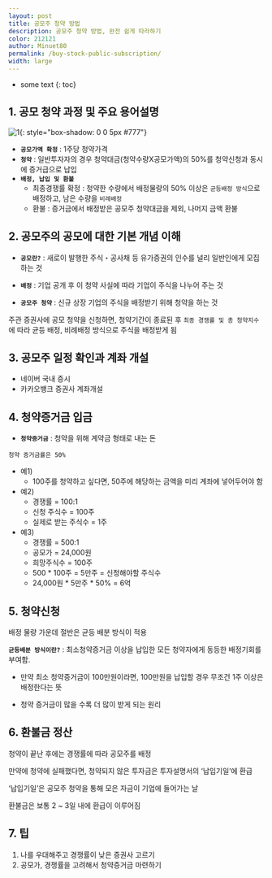```yaml
---
layout: post
title: 공모주 청약 방법
description: 공모주 청약 방법, 완전 쉽게 따라하기
color: 212121
author: Minuet80
permalink: /buy-stock-public-subscription/
width: large
---
```


* some text
{: toc}

## 1. 공모 청약 과정 및 주요 용어설명

![1]({{site.baseurl}}/images/buy-stock-public-subscription/buy-stock-public-subscription-1.png){: style="box-shadow: 0 0 5px #777"}

- **``공모가액 확정``** : 1주당 청약가격
- **``청약``** : 일반투자자의 경우 청약대금(청약수량X공모가액)의 50%를 청약신청과 동시에 증거급으로 납입
- **``배정, 납입 및 환불``**
  - 최종경쟁률 확정 : 청약한 수량에서 배정물량의 50% 이상은 ``균등배정 방식``으로 배정하고, 남은 수량을 ``비례배정``
  - 환불 : 증거금에서 배정받은 공모주 청약대금을 제외, 나머지 금액 환불

## 2. 공모주의 공모에 대한 기본 개념 이해

- **``공모란?``** : 새로이 발행한 주식・공사채 등 유가증권의 인수를 널리 일반인에게 모집하는 것

- **``배정``** : 기업 공개 후 이 청약 사실에 따라 기업이 주식을 나누어 주는 것

- **``공모주 청약``** : 신규 상장 기업의 주식을 배정받기 위해 청약을 하는 것

주관 증권사에 공모 청약을 신청하면, 청약기간이 종료된 후 ``최종 경쟁률 및 총 청약지수``에 따라 균등 배정, 비례배정 방식으로 주식을 배정받게 됨

## 3. 공모주 일정 확인과 계좌 개설

- 네이버 국내 증시
- 카카오뱅크 증권사 계좌개설

## 4. 청약증거금 입금

- **``청약증거금``** : 청약을 위해 계약금 형태로 내는 돈

``청약 증거금률은 50%``

- 예1) 
  - 100주를 청약하고 싶다면, 50주에 해당하는 금액을 미리 계좌에 넣어두어야 함
- 예2) 
  - 경쟁률 = 100:1
  - 신청 주식수 = 100주
  - 실제로 받는 주식수 = 1주
- 예3)
   - 경쟁률 = 500:1
   - 공모가 = 24,000원
   - 희망주식수 = 100주
   - 500 * 100주 = 5만주 = 신청해야할 주식수
   - 24,000원 * 5만주 * 50% = 6억


## 5. 청약신청

배정 물량 가운데 절반은 균등 배분 방식이 적용

**``균등배분 방식이란?``** : 최소청약증거금 이상을 납입한 모든 청약자에게 동등한 배정기회를 부여함. 
  - 만약 최소 청약증거금이 100만원이라면, 100만원을 납입할 경우 무조건 1주 이상은 배정한다는 뜻

- 청약 증거금이 많을 수록 더 많이 받게 되는 원리


## 6. 환불금 정산

청약이 끝난 후에는 경쟁률에 따라 공모주를 배정

만약에 청약에 실패했다면, 청약되지 않은 투자금은 투자설명서의 ‘납입기일’에 환급

‘납입기일’은 공모주 청약을 통해 모은 자금이 기업에 들어가는 날

환불금은 보통 2 ~ 3일 내에 환급이 이루어짐


## 7. 팁
1. 나를 우대해주고 경쟁률이 낮은 증권사 고르기
1. 공모가, 경쟁률을 고려해서 청약증거금 마련하기